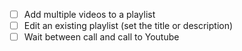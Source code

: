 - [ ] Add multiple videos to a playlist
- [ ] Edit an existing playlist (set the title or description)
- [ ] Wait between call and call to Youtube